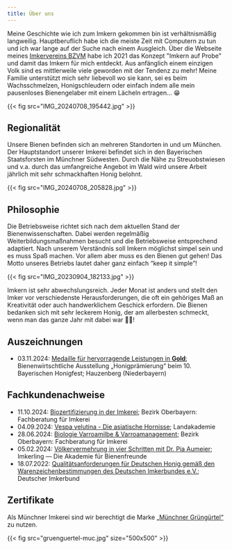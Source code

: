 ```yaml
---
title: Über uns
---
```


Meine Geschichte wie ich zum Imkern gekommen bin ist verhältnismäßig langweilig.
Hauptberuflich habe ich die meiste Zeit mit Computern zu tun und ich war lange auf der Suche nach einem Ausgleich.
Über die Webseite meines [Imkervereins BZVM](https://bzvm.de/) habe ich 2021 das Konzept "Imkern auf Probe" und damit das Imkern für mich entdeckt.
Aus anfänglich einem einzigen Volk sind es mittlerweile viele geworden mit der Tendenz zu mehr!
Meine Familie unterstützt mich sehr liebevoll wo sie kann, sei es beim Wachsschmelzen, Honigschleudern oder einfach indem alle mein pausenloses Bienengelaber mit einem Lächeln ertragen… 😁

<!--{{< fig src="IMG_20230617_093428-crop.png" >}}-->
{{< fig src="IMG_20240708_195442.jpg" >}}

## Regionalität

Unsere Bienen befinden sich an mehreren Standorten in und um München.
Der Hauptstandort unserer Imkerei befindet sich in den Bayerischen Staatsforsten im Münchner Südwesten.
Durch die Nähe zu Streuobstwiesen und v.a. durch das umfangreiche Angebot im Wald wird unsere Arbeit jährlich mit sehr schmackhaften Honig belohnt. 

{{< fig src="IMG_20240708_205828.jpg" >}}

## Philosophie

Die Betriebsweise richtet sich nach dem aktuellen Stand der Bienenwissenschaften.
Dabei werden regelmäßig Weiterbildungsmaßnahmen besucht und die Betriebsweise entsprechend adaptiert.
Nach unserem Verständnis soll Imkern möglichst simpel sein und es muss Spaß machen.
Vor allem aber muss es den Bienen gut gehen!
Das Motto unseres Betriebs lautet daher ganz einfach “keep it simple”!

{{< fig src="IMG_20230904_182133.jpg" >}}

Imkern ist sehr abwechslungsreich.
Jeder Monat ist anders und stellt den Imker vor verschiedenste Herausforderungen, die oft ein gehöriges Maß an Kreativität oder auch handwerklichem Geschick erfordern.
Die Bienen bedanken sich mit sehr leckerem Honig, der am allerbesten schmeckt, wenn man das ganze Jahr mit dabei war 🐝🍯!

## Auszeichnungen

* 03.11.2024: [Medaille für hervorragende Leistungen in **Gold**](/auszeichnungen/2024-11-03-honigpraemierung.pdf); Bienenwirtschtliche Ausstellung „Honigprämierung“ beim 10. Bayerischen Honigfest; Hauzenberg (Niederbayern)

## Fachkundenachweise

* 11.10.2024: [Biozertifizierung in der Imkerei](/fachkunde/2024-10-11-bio-zertifizierung.pdf); Bezirk Oberbayern: Fachberatung für Imkerei
* 04.09.2024: [Vespa velutina - Die asiatische Hornisse](/fachkunde/2024-09-04-velutina.pdf); Landakademie
* 28.06.2024: [Biologie Varroamilbe & Varroamanagement](/fachkunde/2024-06-28-fachkunde-varroa.pdf); Bezirk Oberbayern: Fachberatung für Imkerei
* 05.02.2024: [Völkervermehrung in vier Schritten mit Dr. Pia Aumeier](/fachkunde/2024-02-05-Völkervermehrung.pdf); Imkerling — Die Akademie für Bienenfreunde
* 18.07.2022: [Qualitätsanforderungen für Deutschen Honig gemäß den Warenzeichenbestimmungen des Deutschen Imkerbundes e.V.](/fachkunde/2022-07-18-DIB-cert.pdf); Deutscher Imkerbund

## Zertifikate

Als Münchner Imkerei sind wir berechtigt die Marke [„Münchner Grüngürtel“](https://stadt.muenchen.de/infos/muenchner-gruenguertel.html) zu nutzen.

{{< fig src="gruenguertel-muc.jpg" size="500x500" >}}
